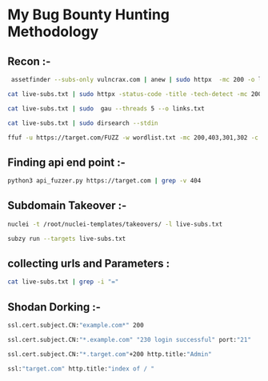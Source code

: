 <h1>My Bug Bounty Hunting Methodology</h1>



<h2>Recon :-</h2>


```bash
 assetfinder --subs-only vulncrax.com | anew | sudo httpx  -mc 200 -o live-subs.txt
```

```bash
cat live-subs.txt | sudo httpx -status-code -title -tech-detect -mc 200
```


```bash
cat live-subs.txt | sudo  gau --threads 5 --o links.txt
```



```bash
cat live-subs.txt | sudo dirsearch --stdin
```

```bash
ffuf -u https://target.com/FUZZ -w wordlist.txt -mc 200,403,301,302 -c true -v -o output.txt
```
<h2>Finding api end point :-</h2>

```bash
python3 api_fuzzer.py https://target.com | grep -v 404
```



<h2>Subdomain Takeover :-</h2>

```bash
nuclei -t /root/nuclei-templates/takeovers/ -l live-subs.txt
```
```bash
subzy run --targets live-subs.txt
```





<h2>collecting urls and Parameters :</h2>



```bash
cat live-subs.txt | grep -i "="

```



<h2>Shodan Dorking :-</h2>

```bash
ssl.cert.subject.CN:"example.com*" 200
```

```bash
ssl.cert.subject.CN:"*.example.com" "230 login successful" port:"21"
```
```bash
ssl.cert.subject.CN:"*.target.com"+200 http.title:"Admin"
```

```bash
ssl:"target.com" http.title:"index of / "
```








